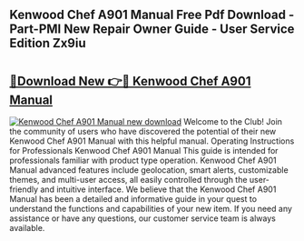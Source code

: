 ## Kenwood Chef A901 Manual Free Pdf Download - Part-PMI New Repair Owner Guide - User Service Edition Zx9iu

# <h2><a href="http://cf13095.oget.top/?id=Kenwood+Chef+A901+Manual">🔗Download New 👉🔴 Kenwood Chef A901 Manual</a></h2>

[![Kenwood Chef A901 Manual new download](https://i.imgur.com/5g1atiW.png)](http://cf13095.oget.top/?id=Kenwood+Chef+A901+Manual)
Welcome to the Club! Join the community of users who have discovered the potential of their new Kenwood Chef A901 Manual with this helpful manual. Operating Instructions for Professionals Kenwood Chef A901 Manual This guide is intended for professionals familiar with product type operation. Kenwood Chef A901 Manual advanced features include geolocation, smart alerts, customizable themes, and multi-user access, all easily controlled through the user-friendly and intuitive interface. We believe that the Kenwood Chef A901 Manual has been a detailed and informative guide in your quest to understand the functions and capabilities of your new item. If you need any assistance or have any questions, our customer service team is always available.
